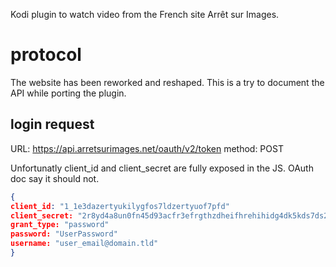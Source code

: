 Kodi plugin to watch video from the French site Arrêt sur Images.

# protocol
The website has been reworked and reshaped.
This is a try to document the API while porting the plugin.

## login request
URL: https://api.arretsurimages.net/oauth/v2/token
method: POST

Unfortunatly client_id and client_secret are fully exposed in the JS. OAuth doc say it should not.
``` json
{
client_id: "1_1e3dazertyukilygfos7ldzertyuof7pfd"
client_secret: "2r8yd4a8un0fn45d93acfr3efrgthzdheifhrehihidg4dk5kds7ds23"
grant_type: "password"
password: "UserPassword"
username: "user_email@domain.tld"
}
```
